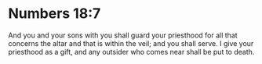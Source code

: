 # Numbers 18:7

And you and your sons with you shall guard your priesthood for all that concerns the altar and that is within the veil; and you shall serve. I give your priesthood as a gift, and any outsider who comes near shall be put to death.

